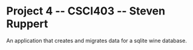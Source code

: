 # Project 4 -- CSCI403 -- Steven Ruppert

An application that creates and migrates data for a sqlite wine database. 
